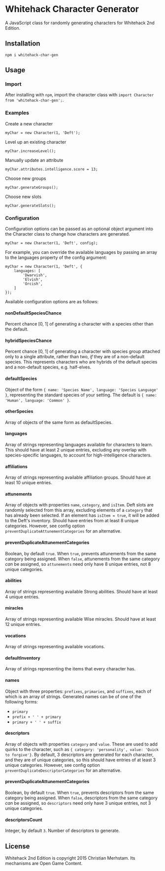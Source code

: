 # Whitehack Character Generator

A JavaScript class for randomly generating characters for Whitehack 2nd Edition.

## Installation
```
npm i whitehack-char-gen
```

## Usage

### Import
After installing with `npm`, import the character class with `import Character from 'whitehack-char-gen';`.

### Examples
Create a new character
```
myChar = new Character(1, 'Deft');
```

Level up an existing character
```
myChar.increaseLevel();
```

Manually update an attribute
```
myChar.attributes.intelligence.score = 13;
```

Choose new groups
```
myChar.generateGroups();
```

Choose new slots
```
myChar.generateSlots();
```

### Configuration
Configuration options can be passed as an optional object argument into the Character class to change how characters are generated.
```
myChar = new Character(1, 'Deft', config);
```

For example, you can override the available languages by passing an array to the languages property of the config argument:
```
myChar = new Character(1, 'Deft', {
    languages: [
        'Dwarvish',
        'Elvish',
        'Orcish',
    ]
});
```

Available configuration options are as follows:

#### nonDefaultSpeciesChance
Percent chance [0, 1] of generating a character with a species other than the default.

#### hybridSpeciesChance
Percent chance [0, 1] of generating a character with species group attached only to a single attribute, rather than two, *if* they are of a non-default species. This represents characters who are hybrids of the default species and a non-default species, e.g. half-elves.

#### defaultSpecies
Object of the form `{ name: 'Species Name', language: 'Species Language' }`, representing the standard species of your setting. The default is `{ name: 'Human', language: 'Common' }`.

#### otherSpecies
Array of objects of the same form as defaultSpecies.

#### languages
Array of strings representing languages available for characters to learn. This should have at least 2 unique entries, excluding any overlap with species-specific languages, to account for high-intelligence characters.

#### affiliations
Array of strings representing available affiliation groups. Should have at least 10 unique entries.

#### attunements
Array of objects with properties `name`, `category`, and `isItem`. Deft slots are randomly selected from this array, excluding elements of a `category` that has already been selected. If an element has `isItem = true`, it will be added to the Deft's inventory. Should have entries from at least 8 unique categories. However, see config option `preventDuplicateAttunementCategories` for an alternative.

#### preventDuplicateAttunementCategories
Boolean, by default `true`. When `true`, prevents attunements from the same category being assigned. When `false`, attunements from the same category *can* be assigned, so `attunements` need only have 8 unique entries, not 8 unique categories.

#### abilities
Array of strings representing available Strong abilities. Should have at least 4 unique entries.

#### miracles
Array of strings representing available Wise miracles. Should have at least 12 unique entries.

#### vocations
Array of strings representing available vocations.

#### defaultInventory
Array of strings representing the items that every character has.

#### names
Object with three properties: `prefixes`, `primaries`, and `suffixes`, each of which is an array of strings. Generated names can be of one of the following forms:
- `primary`
- `prefix + ' ' + primary`
- `primary + ' ' + suffix`

#### descriptors
Array of objects with properties `category` and `value`. These are used to add quirks to the character, such as `{ category: 'personality', value: 'Quick to forgive'}`. By default, 3 descriptors are generated for each character, and they are of unique categories, so this should have entries of at least 3 unique categories. However, see config option `preventDuplicateDescriptorCategories` for an alternative.

#### preventDuplicateAttunementCategories
Boolean, by default `true`. When `true`, prevents descriptors from the same category being assigned. When `false`, descriptors from the same category *can* be assigned, so `descriptors` need only have 3 unique entries, not 3 unique categories.

#### descriptorsCount
Integer, by default `3`. Number of descriptors to generate.

## License
Whitehack 2nd Edition is copyright 2015 Christian Merhstam. Its mechanisms are Open Game Content.
